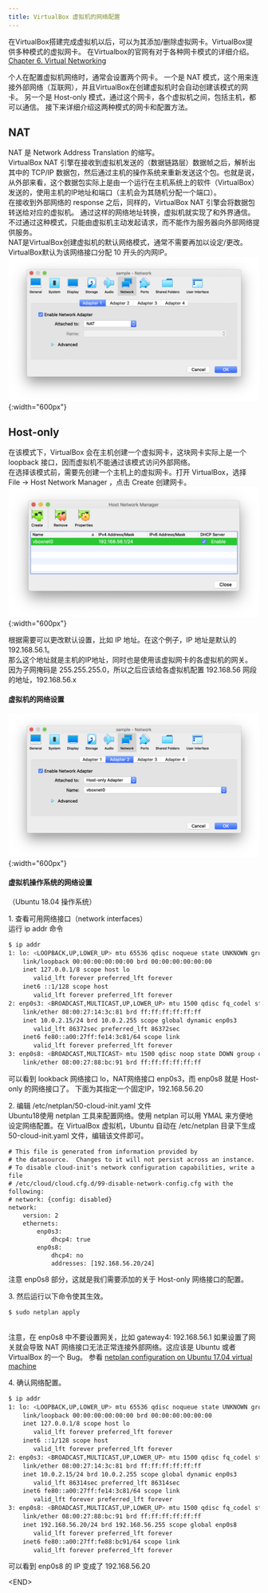 ```yaml
---
title: VirtualBox 虚拟机的网络配置
---
```

在VirtualBox搭建完成虚拟机以后，可以为其添加/删除虚拟网卡。VirtualBox提供多种模式的虚拟网卡。
在Virtualbox的官网有对于各种网卡模式的详细介绍。  
<a href="https://www.virtualbox.org/manual/ch06.html" target="_blank">Chapter 6. Virtual Networking</a>

个人在配置虚拟机网络时，通常会设置两个网卡。
一个是 NAT 模式，这个用来连接外部网络（互联网），并且VirtualBox在创建虚拟机时会自动创建该模式的网卡。
另一个是 Host-only 模式，通过这个网卡，各个虚拟机之间，包括主机，都可以通信。
接下来详细介绍这两种模式的网卡和配置方法。

## NAT

NAT 是 Network Address Translation 的缩写。  
VirtualBox NAT 引擎在接收到虚拟机发送的（数据链路层）数据帧之后，解析出其中的 TCP/IP 数据包，然后通过主机的操作系统来重新发送这个包。也就是说，从外部来看，这个数据包实际上是由一个运行在主机系统上的软件（VirtualBox）发送的，使用主机的IP地址和端口（主机会为其随机分配一个端口）。  
在接收到外部网络的 response 之后，同样的，VirtualBox NAT 引擎会将数据包转送给对应的虚拟机。
通过这样的网络地址转换，虚拟机就实现了和外界通信。不过通过这种模式，只能由虚拟机主动发起请求，而不能作为服务器向外部网络提供服务。  
NAT是VirtualBox创建虚拟机的默认网络模式，通常不需要再加以设定/更改。  
VirtualBox默认为该网络接口分配 10 开头的内网IP。
![NAT](/assets/images/virtualbox-conf-network-01.png){:width="600px"}

## Host-only

在该模式下，VirtualBox 会在主机创建一个虚拟网卡，这块网卡实际上是一个 loopback 接口，因而虚拟机不能通过该模式访问外部网络。  
在选择该模式前，需要先创建一个主机上的虚拟网卡。打开 VirtualBox，选择 File -> Host Network Manager ，点击 Create 创建网卡。
![NAT](/assets/images/virtualbox-conf-network-03.png){:width="600px"}

根据需要可以更改默认设置，比如 IP 地址。在这个例子，IP 地址是默认的 192.168.56.1。  
那么这个地址就是主机的IP地址，同时也是使用该虚拟网卡的各虚拟机的网关。  
因为子网掩码是 255.255.255.0，所以之后应该给各虚拟机配置 192.168.56 网段的地址，192.168.56.x

#### 虚拟机的网络设置
![NAT](/assets/images/virtualbox-conf-network-02.png){:width="600px"}

#### 虚拟机操作系统的网络设置
（Ubuntu 18.04 操作系统）

1\. 查看可用网络接口（network interfaces）  
运行 ip addr 命令
```bash
$ ip addr
1: lo: <LOOPBACK,UP,LOWER_UP> mtu 65536 qdisc noqueue state UNKNOWN group default qlen 1000
    link/loopback 00:00:00:00:00:00 brd 00:00:00:00:00:00
    inet 127.0.0.1/8 scope host lo
       valid_lft forever preferred_lft forever
    inet6 ::1/128 scope host 
       valid_lft forever preferred_lft forever
2: enp0s3: <BROADCAST,MULTICAST,UP,LOWER_UP> mtu 1500 qdisc fq_codel state UP group default qlen 1000
    link/ether 08:00:27:14:3c:81 brd ff:ff:ff:ff:ff:ff
    inet 10.0.2.15/24 brd 10.0.2.255 scope global dynamic enp0s3
       valid_lft 86372sec preferred_lft 86372sec
    inet6 fe80::a00:27ff:fe14:3c81/64 scope link 
       valid_lft forever preferred_lft forever
3: enp0s8: <BROADCAST,MULTICAST> mtu 1500 qdisc noop state DOWN group default qlen 1000
    link/ether 08:00:27:88:bc:91 brd ff:ff:ff:ff:ff:ff
```
可以看到 lookback 网络接口 lo，NAT网络接口 enp0s3，而 enp0s8 就是 Host-only 的网络接口了。
下面为其指定一个固定IP，192.168.56.20

2\. 编辑 /etc/netplan/50-cloud-init.yaml 文件  
Ubuntu18使用 netplan 工具来配置网络。使用 netplan 可以用 YMAL 来方便地设定网络配置。在 VirtualBox 虚拟机，Ubuntu 自动在 /etc/netplan 目录下生成 50-cloud-init.yaml 文件，编辑该文件即可。
```
# This file is generated from information provided by
# the datasource.  Changes to it will not persist across an instance.
# To disable cloud-init's network configuration capabilities, write a file
# /etc/cloud/cloud.cfg.d/99-disable-network-config.cfg with the following:
# network: {config: disabled}
network:
    version: 2
    ethernets:
        enp0s3:
            dhcp4: true
        enp0s8:
            dhcp4: no
            addresses: [192.168.56.20/24]
```
注意 enp0s8 部分，这就是我们需要添加的关于 Host-only 网络接口的配置。

3\. 然后运行以下命令使其生效。
```bash
$ sudo netplan apply
```
<br>
注意，在 enp0s8 中不要设置网关，比如 gateway4: 192.168.56.1  
如果设置了网关就会导致 NAT 网络接口无法正常连接外部网络。这应该是 Ubuntu 或者 VirtualBox 的一个 Bug。
参看
<a href="https://askubuntu.com/questions/984445/netplan-configuration-on-ubuntu-17-04-virtual-machine" target="_blank">netplan configuration on Ubuntu 17.04 virtual machine</a>

4\. 确认网络配置。
```bash
$ ip addr
1: lo: <LOOPBACK,UP,LOWER_UP> mtu 65536 qdisc noqueue state UNKNOWN group default qlen 1000
    link/loopback 00:00:00:00:00:00 brd 00:00:00:00:00:00
    inet 127.0.0.1/8 scope host lo
       valid_lft forever preferred_lft forever
    inet6 ::1/128 scope host 
       valid_lft forever preferred_lft forever
2: enp0s3: <BROADCAST,MULTICAST,UP,LOWER_UP> mtu 1500 qdisc fq_codel state UP group default qlen 1000
    link/ether 08:00:27:14:3c:81 brd ff:ff:ff:ff:ff:ff
    inet 10.0.2.15/24 brd 10.0.2.255 scope global dynamic enp0s3
       valid_lft 86314sec preferred_lft 86314sec
    inet6 fe80::a00:27ff:fe14:3c81/64 scope link 
       valid_lft forever preferred_lft forever
3: enp0s8: <BROADCAST,MULTICAST,UP,LOWER_UP> mtu 1500 qdisc fq_codel state UP group default qlen 1000
    link/ether 08:00:27:88:bc:91 brd ff:ff:ff:ff:ff:ff
    inet 192.168.56.20/24 brd 192.168.56.255 scope global enp0s8
       valid_lft forever preferred_lft forever
    inet6 fe80::a00:27ff:fe88:bc91/64 scope link 
       valid_lft forever preferred_lft forever
```
可以看到 enp0s8 的 IP 变成了 192.168.56.20

&lt;END&gt;
